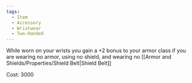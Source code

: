 ```yaml
---
tags:
  - Item
  - Accessory
  - Wristwear
  - Two-Handed
---
```

While worn on your wrists you gain a +2 bonus to your armor class if you are wearing no armor, using no shield, and wearing no [[Armor and Shields/Properties/Shield Belt|Shield Belt]]

Cost: 3000